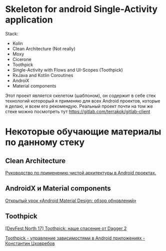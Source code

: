 # Skeleton for android Single-Activity application
 
 Stack:
  * Kolin
  * Clean Architecture (Not really) 
  * Moxy 
  * Cicerone 
  * Toothpick
  * Single-Activity with Flows and UI-Scopes (Toothpick) 
  * RxJava and Kotlin Coroutines
  * AndroiX
  * Material components

Этот проект является скелетом (шаблоном), он содержит в себе стек технологий которорый я применяю для всех Android проектов, которые я делаю, и всем его рекомендую. Реальный проект почти на том же стеке можно посмотреть тут https://gitlab.com/terrakok/gitlab-client


# Некоторые обучающие материалы по данному стеку

## Clean Architecture
 [Руководство по применению чистой архитектуры в Android проектах.](https://github.com/AndroidArchitecture/AndroidArchitectureBook)

## AndroidX и Material components 
  [Открытый урок «Android Material Design: обзор обновлений»](https://youtu.be/ZnFR-6UqURQ)

## Toothpick 
  [[DevFest North 17] Toothpick: наше спасение от Dagger 2](https://youtu.be/t55nFVurCHw?list=PLeZ3KS_DJiKeWAviqvSzC4qCFUtrWTbO4)
  
  [Toothpick - управление зависимостями в Android приложениях - Константин Цховребов](https://youtu.be/EOFrA-MHbjU?list=PLeZ3KS_DJiKeWAviqvSzC4qCFUtrWTbO4)
  
 
